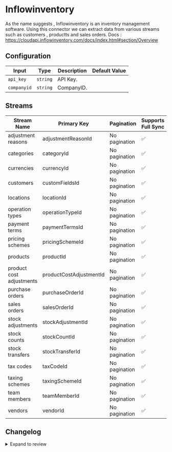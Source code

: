# Inflowinventory
As the name suggests , Inflowinventory is an inventory management software.
Using this connector we can extract data from various streams such as customers , productts and sales orders.
Docs : https://cloudapi.inflowinventory.com/docs/index.html#section/Overview

## Configuration

| Input | Type | Description | Default Value |
|-------|------|-------------|---------------|
| `api_key` | `string` | API Key.  |  |
| `companyid` | `string` | CompanyID.  |  |

## Streams
| Stream Name | Primary Key | Pagination | Supports Full Sync | Supports Incremental |
|-------------|-------------|------------|---------------------|----------------------|
| adjustment reasons | adjustmentReasonId | No pagination | ✅ |  ❌  |
| categories | categoryId | No pagination | ✅ |  ❌  |
| currencies | currencyId | No pagination | ✅ |  ❌  |
| customers | customFieldsId | No pagination | ✅ |  ❌  |
| locations | locationId | No pagination | ✅ |  ❌  |
| operation types | operationTypeId | No pagination | ✅ |  ❌  |
| payment terms | paymentTermsId | No pagination | ✅ |  ❌  |
| pricing schemes | pricingSchemeId | No pagination | ✅ |  ❌  |
| products | productId | No pagination | ✅ |  ❌  |
| product cost adjustments | productCostAdjustmentId | No pagination | ✅ |  ❌  |
| purchase orders | purchaseOrderId | No pagination | ✅ |  ❌  |
| sales orders | salesOrderId | No pagination | ✅ |  ❌  |
| stock adjustments | stockAdjustmentId | No pagination | ✅ |  ❌  |
| stock counts | stockCountId | No pagination | ✅ |  ❌  |
| stock transfers | stockTransferId | No pagination | ✅ |  ❌  |
| tax codes | taxCodeId | No pagination | ✅ |  ❌  |
| taxing schemes | taxingSchemeId | No pagination | ✅ |  ❌  |
| team members | teamMemberId | No pagination | ✅ |  ❌  |
| vendors | vendorId | No pagination | ✅ |  ❌  |

## Changelog

<details>
  <summary>Expand to review</summary>

| Version          | Date              | Pull Request | Subject        |
|------------------|-------------------|--------------|----------------|
| 0.0.11 | 2025-02-15 | [53796](https://github.com/airbytehq/airbyte/pull/53796) | Update dependencies |
| 0.0.10 | 2025-02-08 | [53296](https://github.com/airbytehq/airbyte/pull/53296) | Update dependencies |
| 0.0.9 | 2025-02-01 | [52746](https://github.com/airbytehq/airbyte/pull/52746) | Update dependencies |
| 0.0.8 | 2025-01-25 | [52288](https://github.com/airbytehq/airbyte/pull/52288) | Update dependencies |
| 0.0.7 | 2025-01-18 | [51823](https://github.com/airbytehq/airbyte/pull/51823) | Update dependencies |
| 0.0.6 | 2025-01-11 | [51200](https://github.com/airbytehq/airbyte/pull/51200) | Update dependencies |
| 0.0.5 | 2024-12-28 | [50660](https://github.com/airbytehq/airbyte/pull/50660) | Update dependencies |
| 0.0.4 | 2024-12-21 | [50082](https://github.com/airbytehq/airbyte/pull/50082) | Update dependencies |
| 0.0.3 | 2024-12-14 | [49633](https://github.com/airbytehq/airbyte/pull/49633) | Update dependencies |
| 0.0.2 | 2024-12-12 | [48961](https://github.com/airbytehq/airbyte/pull/48961) | Update dependencies |
| 0.0.1 | 2024-10-29 | | Initial release by [@ombhardwajj](https://github.com/ombhardwajj) via Connector Builder |

</details>
